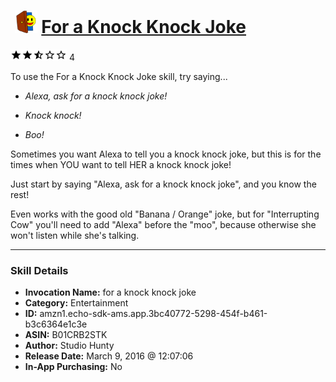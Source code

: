 # &nbsp;<img src="skill_icon" alt="For a Knock Knock Joke icon" width="36"> [For a Knock Knock Joke](http://alexa.amazon.com/#skills/amzn1.echo-sdk-ams.app.3bc40772-5298-454f-b461-b3c6364e1c3e)
![2.4 stars](../../images/ic_star_black_18dp_1x.png)![2.4 stars](../../images/ic_star_black_18dp_1x.png)![2.4 stars](../../images/ic_star_half_black_18dp_1x.png)![2.4 stars](../../images/ic_star_border_black_18dp_1x.png)![2.4 stars](../../images/ic_star_border_black_18dp_1x.png) 4

To use the For a Knock Knock Joke skill, try saying...

* *Alexa, ask for a knock knock joke!*

* *Knock knock!*

* *Boo!*

Sometimes you want Alexa to tell you a knock knock joke, but this is for the times when YOU want to tell HER a knock knock joke!

Just start by saying "Alexa, ask for a knock knock joke", and you know the rest!

Even works with the good old "Banana / Orange" joke, but for "Interrupting Cow" you'll need to add "Alexa" before the "moo", because otherwise she won't listen while she's talking.

***

### Skill Details

* **Invocation Name:** for a knock knock joke
* **Category:** Entertainment
* **ID:** amzn1.echo-sdk-ams.app.3bc40772-5298-454f-b461-b3c6364e1c3e
* **ASIN:** B01CRB2STK
* **Author:** Studio Hunty
* **Release Date:** March 9, 2016 @ 12:07:06
* **In-App Purchasing:** No
